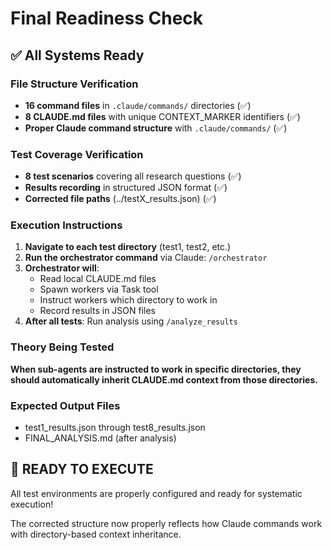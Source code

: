 # Final Readiness Check

## ✅ All Systems Ready

### File Structure Verification
- **16 command files** in `.claude/commands/` directories (✅)
- **8 CLAUDE.md files** with unique CONTEXT_MARKER identifiers (✅)
- **Proper Claude command structure** with `.claude/commands/` (✅)

### Test Coverage Verification  
- **8 test scenarios** covering all research questions (✅)
- **Results recording** in structured JSON format (✅)
- **Corrected file paths** (../testX_results.json) (✅)

### Execution Instructions
1. **Navigate to each test directory** (test1, test2, etc.)
2. **Run the orchestrator command** via Claude: `/orchestrator`
3. **Orchestrator will**:
   - Read local CLAUDE.md files
   - Spawn workers via Task tool
   - Instruct workers which directory to work in
   - Record results in JSON files
4. **After all tests**: Run analysis using `/analyze_results`

### Theory Being Tested
**When sub-agents are instructed to work in specific directories, they should automatically inherit CLAUDE.md context from those directories.**

### Expected Output Files
- test1_results.json through test8_results.json
- FINAL_ANALYSIS.md (after analysis)

## 🎯 READY TO EXECUTE

All test environments are properly configured and ready for systematic execution!

The corrected structure now properly reflects how Claude commands work with directory-based context inheritance.